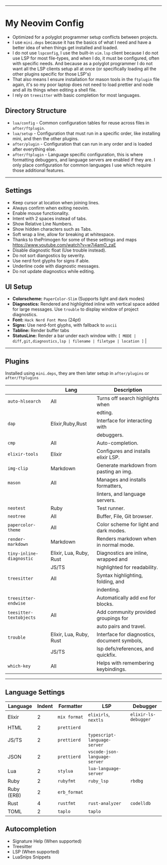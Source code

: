 ----------------------------------------------------------------------------
# My Neovim Config
* Optimized for a polyglot programmer setup conflicts between projects.
* I use `mini.deps` because it has the basics of what I need and have
  a better idea of when things get installed and loaded.
* I do not use `lspconfig`, I use the built-in `vim.lsp` client because I do
  not use LSP for most file-types, and when I do, it must be configured, often
  with specific needs. And because as a polyglot programmer I do not want all
  the LSP clients setup all at once (or specifically loading all the other
  plugins specific for those LSP's)
* That also means I ensure installation for mason tools in the `ftplugin` file
  again, it's so my poor laptop does not need to load prettier and node and all
  its things when editing a shell file.
* I rely on `treesitter` with basic completion for most languages.

## Directory Structure
* `lua/config` - Common configuration tables for reuse across files in
                 `after/ftplugin`.
* `lua/setup` - Configuration that must run in a specific order,
                like installing mini, and then the other plugins.
* `after/plugin` - Configuration that can run in any order and is loaded
  after everything else.
* `after/ftplugin` - Language specific configuration, this is where formatting
  debuggers, and language servers are enabled if they are. I only place
  configuration for common languages I use which require those additional
  features.
----------------------------------------------------------------------------
## Settings

* Keep cursor at location when joining lines.
* Always confirm when exiting neovim.
* Enable mouse functionality.
* Intent with 2 spaces instead of tabs.
* Show Relative Line Numbers.
* Show hidden characters such as Tabs.
* Soft wrap a line, allow for breaking at whitespace.
* Thanks to thePrimogen for some of these settings and maps
  https://www.youtube.com/watch?v=w7i4amO_zaE
* Disable diagnostic float (Use trouble instead).
* Do not sort diangostics by severity.
* Use nerd font glyphs for signs if able.
* Underline code with diagnostic messages.
* Do not update diagnostics while editing.

## UI Setup

* **Colorscheme:** `PaperColor-Slim` (Supports light and dark modes)
* **Diagnostics:** Rendered and highlighted inline with vertical space added for large messages.
  Use `trouble` to display window of project diagnostics.
* **Font:** `Hack Nerd Font Mono` (24pt)
* **Signs:** Use nerd-font glyphs, with fallback to `ascii`
* **Tabline:** Render buffer tabs
* **StatusLine:** Render a bar under each window with:
  `[ MODE | diff,git,diagnostics,lsp | filename | filetype | location ]` |

----------------------------------------------------------------------------
## Plugins
Installed using `mini.deps`, they are then later setup in
`after/plugins` or `after/ftplugins`

|                        | Lang   | Description                            |
| ---------------------- |------- | -------------------------------------- |
| `auto-hlsearch`          | All    | Turns off search highlights when       |
|                        |        | edting.                                |
| `dap`                    |Elixir,Ruby,Rust   | Interface for interacting with         |
|                        |        | debuggers.                             |
| `cmp`                    | All    | Auto-completion.                       |
| `elixir-tools`           |Elixir       | Configures and installs elixir LSP.    |
| `img-clip`               |Markdown      | Generate markdown from pasting an img. |
| `mason`                  | All        | Manages and installs formatters,       |
|                        |        | linters, and language servers.         |
| `neotest`                |Ruby       | Test runner.                           |
| `neotree`                | All    | Buffer, File, Git browser.             |
| `papercolor-theme`       | All    | Color scheme for light and dark modes. |
| `render-markdown`        |Markdown      | Renders markdown when in normal mode.  |
| `tiny-inline-diagnostic` | Elixir, Lua, Ruby, Rust          | Diagnostics are inline, wrapped and    |
|                        | JS/TS             | highlighted for readability.           |
| `treesitter`             | All    | Syntax highlighting, folding, and      |
|                        |        | indenting.                             |
| `treesitter-endwise`     |        | Automatically add `end` for blocks.    |
| `teesitter-textobjects`  | All    | Add community provided groupings for   |
|                        |        | auto pairs and travel.                 |
| `trouble`                |Elixir, Lua, Ruby, Rust| Interface for diagnostics, document symbols,   |
|                        | JS/TS      | lsp defs/references, and quickfix.     |
| `which-key`              | All    | Helps with remembering keybindings.    |
----------------------------------------------------------------------------
## Language Settings

| Language    | Indent | Formatter    | LSP                            | Debugger             |
| ----------- | ------ | ------------ | ------------------------------ | -------------------- |
| Elixir      | 2      |`mix format`  | `elixirls`, `nextls`           | `elixir-ls-debugger` |
| HTML        | 2      |`prettierd`   |                                |                      |
| JS/TS       | 2      |`prettierd`   | `typescript-language-server`   |                      |
| JSON        | 2      |`prettierd`   | `vscode-json-language-server`  |                      |
| Lua         | 2      |`stylua`      | `lua-language-server`          |                      |
| Ruby        | 2      |`rubyfmt`     | `ruby_lsp`                     | `rbdbg`              |
| Ruby (ERB)  | 2      |`erb_format`  |                                |                      |
| Rust        | 4      |`rustfmt`     | `rust-analyzer`                | `codelldb`           |
| TOML        | 2      |`taplo`       | `taplo`                        |                      |

## Autocompletion
* Signature Help (When supported)
* Treesitter
* LSP (When supported)
* LuaSnips Snippets
